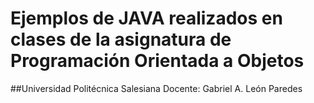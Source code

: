# Ejemplos de JAVA realizados en clases de la asignatura de Programación Orientada a Objetos
##Universidad Politécnica Salesiana
Docente: Gabriel A. León Paredes
